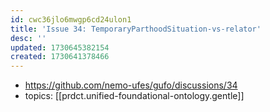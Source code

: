 ```yaml
---
id: cwc36jlo6mwgp6cd24ulon1
title: 'Issue 34: TemporaryParthoodSituation-vs-relator'
desc: ''
updated: 1730645382154
created: 1730641378466
---
```


- https://github.com/nemo-ufes/gufo/discussions/34
- topics: [[prdct.unified-foundational-ontology.gentle]]